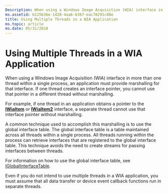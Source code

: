 ```yaml
---
Description: When using a Windows Image Acquisition (WIA) interface in more than one thread within a single process, an application must provide marshalling for that interface.
ms.assetid: b125b36e-1428-4aa6-b367-eac78291c88e
title: Using Multiple Threads in a WIA Application
ms.topic: article
ms.date: 05/31/2018
---
```


# Using Multiple Threads in a WIA Application

When using a Windows Image Acquisition (WIA) interface in more than one thread within a single process, an application must provide marshalling for that interface. If one thread creates an interface pointer, you cannot use that pointer in a different thread without marshalling.

For example, if one thread in an application obtains a pointer to the [**IWiaItem**](/windows/desktop/api/wia_xp/nn-wia_xp-iwiaitem) or [**IWiaItem2**](-wia-iwiaitem2.md) interface, a separate thread cannot use that interface pointer without marshalling.

A common technique used to accomplish this marshalling is to use the global interface table. The global interface table is a table maintained across all threads within a single process. All threads running within the process can retrieve interfaces that are registered to the global interface table. This technique avoids the need to create streams for passing interfaces between threads.

For information on how to use the global interface table, see [IGlobalInterfaceTable](https://msdn.microsoft.com/library/ms678517(v=VS.85).aspx).

Even if you do not intend to use multiple threads in a WIA application, you must assume that all data transfer or device event callback functions run in separate threads.

 

 



